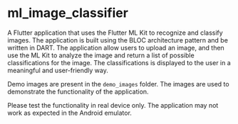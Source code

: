 # ml_image_classifier
A Flutter application that uses the Flutter ML Kit to recognize and classify images. The application is built using the BLOC architecture pattern and be written in DART. The application allow users to upload an image, and then use the ML Kit to analyze the image and return a list of possible classifications for the image. The classifications is displayed to the user in a meaningful and user-friendly way.

Demo images are present in the `demo_images` folder. The images are used to demonstrate the functionality of the application.

Please test the functionality in real device only. The application may not work as expected in the Android emulator.